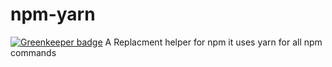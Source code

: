 # npm-yarn

[![Greenkeeper badge](https://badges.greenkeeper.io/direktspeed/npm-yarn.svg)](https://greenkeeper.io/)
A Replacment helper for npm it uses yarn for all npm commands
